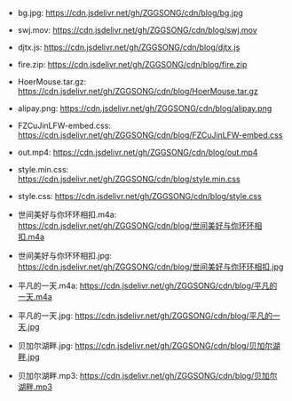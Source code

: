 
- bg.jpg: https://cdn.jsdelivr.net/gh/ZGGSONG/cdn/blog/bg.jpg

- swj.mov: https://cdn.jsdelivr.net/gh/ZGGSONG/cdn/blog/swj.mov

- djtx.js: https://cdn.jsdelivr.net/gh/ZGGSONG/cdn/blog/djtx.js

- fire.zip: https://cdn.jsdelivr.net/gh/ZGGSONG/cdn/blog/fire.zip

- HoerMouse.tar.gz: https://cdn.jsdelivr.net/gh/ZGGSONG/cdn/blog/HoerMouse.tar.gz

- alipay.png: https://cdn.jsdelivr.net/gh/ZGGSONG/cdn/blog/alipay.png


- FZCuJinLFW-embed.css: https://cdn.jsdelivr.net/gh/ZGGSONG/cdn/blog/FZCuJinLFW-embed.css

- out.mp4: https://cdn.jsdelivr.net/gh/ZGGSONG/cdn/blog/out.mp4

- style.min.css: https://cdn.jsdelivr.net/gh/ZGGSONG/cdn/blog/style.min.css
- style.css: https://cdn.jsdelivr.net/gh/ZGGSONG/cdn/blog/style.css
- 世间美好与你环环相扣.m4a: https://cdn.jsdelivr.net/gh/ZGGSONG/cdn/blog/世间美好与你环环相扣.m4a

- 世间美好与你环环相扣.jpg: https://cdn.jsdelivr.net/gh/ZGGSONG/cdn/blog/世间美好与你环环相扣.jpg

- 平凡的一天.m4a: https://cdn.jsdelivr.net/gh/ZGGSONG/cdn/blog/平凡的一天.m4a

- 平凡的一天.jpg: https://cdn.jsdelivr.net/gh/ZGGSONG/cdn/blog/平凡的一天.jpg

- 贝加尔湖畔.jpg: https://cdn.jsdelivr.net/gh/ZGGSONG/cdn/blog/贝加尔湖畔.jpg
- 贝加尔湖畔.mp3: https://cdn.jsdelivr.net/gh/ZGGSONG/cdn/blog/贝加尔湖畔.mp3

